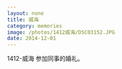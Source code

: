 ```yaml
---
layout: none
title: 威海
category: memories
image: /photos/1412威海/DSC03152.JPG
date: 2014-12-01
---
```

1412-威海 参加同事的婚礼。